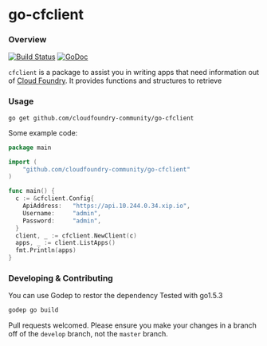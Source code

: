 # go-cfclient

### Overview

[![Build Status](https://img.shields.io/travis/cloudfoundry-community/go-cfclient.svg)](https://travis-ci.org/cloudfoundry-community/go-cfclient) [![GoDoc](https://img.shields.io/badge/godoc-reference-blue.svg)](https://godoc.org/github.com/cloudfoundry-community/go-cfclient)

`cfclient` is a package to assist you in writing apps that need information out of [Cloud Foundry](http://cloudfoundry.org). It provides functions and structures to retrieve


### Usage

```
go get github.com/cloudfoundry-community/go-cfclient
```

Some example code:

```go
package main

import (
	"github.com/cloudfoundry-community/go-cfclient"
)

func main() {
  c := &cfclient.Config{
    ApiAddress:   "https://api.10.244.0.34.xip.io",
    Username:     "admin",
    Password:     "admin",
  }
  client, _ := cfclient.NewClient(c)
  apps, _ := client.ListApps()
  fmt.Println(apps)
}
```

### Developing & Contributing

You can use Godep to restor the dependency
Tested with go1.5.3
```bash
godep go build
```

Pull requests welcomed. Please ensure you make your changes in a branch off of the `develop` branch, not the `master` branch.
